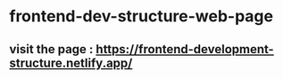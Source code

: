 # frontend-dev-structure-web-page
## visit the page : https://frontend-development-structure.netlify.app/
